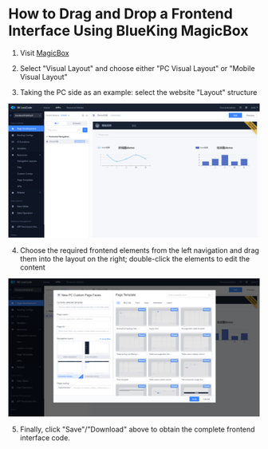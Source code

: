 # How to Drag and Drop a Frontend Interface Using BlueKing MagicBox

1. Visit [MagicBox](http://magicbox.bk.tencent.com/)

2. Select "Visual Layout" and choose either "PC Visual Layout" or "Mobile Visual Layout"

3. Taking the PC side as an example: select the website "Layout" structure

![-w2020](../assets/lesscode_page_dev.png)

4. Choose the required frontend elements from the left navigation and drag them into the layout on the right; double-click the elements to edit the content

![-w2020](../assets/lesscode_page_custom.png)

5. Finally, click "Save"/"Download" above to obtain the complete frontend interface code.